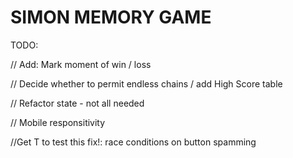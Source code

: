 # SIMON MEMORY GAME

TODO:


// Add: Mark moment of win / loss

// Decide whether to permit endless chains / add High Score table

// Refactor state - not all needed

// Mobile responsitivity

//Get T to test this fix!: race conditions on button spamming